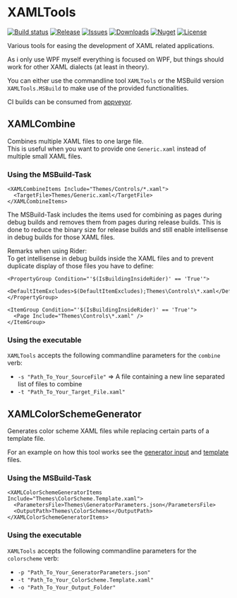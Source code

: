 # XAMLTools

[![Build status](https://img.shields.io/appveyor/ci/batzen/XAMLTools.svg?style=flat-square)](https://ci.appveyor.com/project/batzen/XAMLTools)
[![Release](https://img.shields.io/github/release/batzen/XAMLTools.svg?style=flat-square)](https://github.com/batzen/XAMLTools/releases/latest)
[![Issues](https://img.shields.io/github/issues/batzen/XAMLTools.svg?style=flat-square)](https://github.com/batzen/XAMLTools/issues)
[![Downloads](https://img.shields.io/nuget/dt/XAMLTools.MSBuild.svg?style=flat-square)](http://www.nuget.org/packages/XAMLTools.MSBuild/)
[![Nuget](https://img.shields.io/nuget/vpre/XAMLTools.MSBuild.svg?style=flat-square)](http://nuget.org/packages/XAMLTools.MSBuild)
[![License](https://img.shields.io/badge/license-MIT-blue.svg?style=flat-square)](https://github.com/batzen/XAMLTools/blob/master/License.txt)

Various tools for easing the development of XAML related applications.

As i only use WPF myself everything is focused on WPF, but things should work for other XAML dialects (at least in theory).

You can either use the commandline tool `XAMLTools` or the MSBuild version `XAMLTools.MSBuild` to make use of the provided functionalities.

CI builds can be consumed from [appveyor](https://ci.appveyor.com/nuget/xamltools).

## XAMLCombine

Combines multiple XAML files to one large file.  
This is useful when you want to provide one `Generic.xaml` instead of multiple small XAML files.

### Using the MSBuild-Task

```
<XAMLCombineItems Include="Themes/Controls/*.xaml">
  <TargetFile>Themes/Generic.xaml</TargetFile>
</XAMLCombineItems>
```

The MSBuild-Task includes the items used for combining as pages during debug builds and removes them from pages during release builds.
This is done to reduce the binary size for release builds and still enable intellisense in debug builds for those XAML files.

Remarks when using Rider:  
To get intellisense in debug builds inside the XAML files and to prevent duplicate display of those files you have to define:

```
<PropertyGroup Condition="'$(IsBuildingInsideRider)' == 'True'">
  <DefaultItemExcludes>$(DefaultItemExcludes);Themes\Controls\*.xaml</DefaultItemExcludes>
</PropertyGroup>

<ItemGroup Condition="'$(IsBuildingInsideRider)' == 'True'">
  <Page Include="Themes\Controls\*.xaml" />
</ItemGroup>
```

### Using the executable

`XAMLTools` accepts the following commandline parameters for the `combine` verb:

- `-s "Path_To_Your_SourceFile"` => A file containing a new line separated list of files to combine
- `-t "Path_To_Your_Target_File.xaml"`

## XAMLColorSchemeGenerator

Generates color scheme XAML files while replacing certain parts of a template file.

For an example on how this tool works see the [generator input](src/XAMLTools.Core/XAMLColorSchemeGenerator/GeneratorParameters.json) and [template](src/XAMLTools.Core/XAMLColorSchemeGenerator/ColorScheme.Template.xaml) files.

### Using the MSBuild-Task

```
<XAMLColorSchemeGeneratorItems Include="Themes\ColorScheme.Template.xaml">
  <ParametersFile>Themes\GeneratorParameters.json</ParametersFile>
  <OutputPath>Themes\ColorSchemes</OutputPath>
</XAMLColorSchemeGeneratorItems>
```

### Using the executable

`XAMLTools` accepts the following commandline parameters for the `colorscheme` verb:

- `-p "Path_To_Your_GeneratorParameters.json"`
- `-t "Path_To_Your_ColorScheme.Template.xaml"`
- `-o "Path_To_Your_Output_Folder"`
